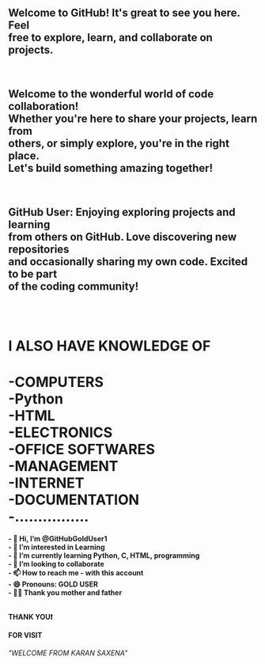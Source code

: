 
<H2>
  Welcome to GitHub!  It's great to see you here. Feel<BR> 
  free to explore, learn, and collaborate on projects.<BR> 
  
</H2>
<BR>
<H2>
  Welcome  to the wonderful world of code collaboration!<BR>
  Whether you're here to share your projects, learn from <BR>
  others, or simply explore, you're in the right place. <BR>
  Let's build something amazing together! </H2><BR>
<H2>
  GitHub User:  Enjoying exploring projects and learning <BR>
  from others on GitHub. Love discovering new repositories<BR>
  and occasionally sharing my own code. Excited to be part<BR>
  of the coding community! </H2>
  <BR>
  <BR>
<H1>
  I ALSO HAVE KNOWLEDGE OF 
</H1>
<H1>
 -COMPUTERS <BR>
 -Python <BR>
 -HTML <BR>
 -ELECTRONICS <BR>
 -OFFICE SOFTWARES <BR>
 -MANAGEMENT <BR>
 -INTERNET <BR>
 -DOCUMENTATION <BR>
 -................ 
  </H1>
  
<B>
- 👋 Hi, I’m @GitHubGoldUser1<BR>
- 👀 I’m interested in Learning <BR>
- 🌱 I’m currently learning Python, C, HTML, programming<BR> 
- 🔗 I’m looking to collaborate <BR>
- 📫 How to reach me - with this account <BR>
- 😄 Pronouns: GOLD USER  <BR>
<!---
GitHubGoldUser1/GitHubGoldUser1 is a ✨ special ✨ repository because its `README.md` (this file) appears on your GitHub profile.
You can click the Preview link to take a look at your changes.
--->
- 🙏🏻 Thank you mother and father  
  <BR>
  <BR>
<P>THANK YOU❗ </P>
<P>FOR VISIT </P>
<H6>
  "WELCOME FROM KARAN SAXENA"
</H6>

